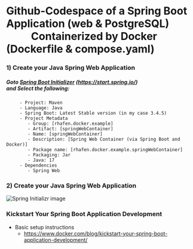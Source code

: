 # Github-Codespace of a Spring Boot Application (web & PostgreSQL)<br/>&nbsp;&nbsp;&nbsp;&nbsp;&nbsp;&nbsp;&nbsp;&nbsp;&nbsp;&nbsp;Containerized by Docker (Dockerfile & compose.yaml)<br/>
### 1) Create your Java Spring Web Application<br/>
##### Goto [Spring Boot Initializer](https://start.spring.io/) (https://start.spring.io/)</br>and Select the following:
         - Project: Maven
         - Language: Java
         - Spring Boot: Latest Stable version (in my case 3.4.5)
         - Project Metadata
            - Group: [rhafen.docker.example]
            - Artifact: [springWebContainer]
            - Name: [springWebContainer]
            - Description: [Spring Web Container (via Spring Boot and Docker)]
            - Package name: [rhafen.docker.example.springWebContainer]
            - Packaging: Jar
            - Java: 17
         - Dependencies
            - Spring Web



### 2) Create your Java Spring Web Application<br/>

![Spring Initializr image](https://assets.digitalocean.com/articles/alligator/boo.svg "a title")

### Kickstart Your Spring Boot Application Development

- Basic setup instructions
   - https://www.docker.com/blog/kickstart-your-spring-boot-application-development/
